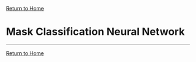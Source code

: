 [Return to Home](https://04mscott.github.io/)

# Mask Classification Neural Network

---
[Return to Home](https://04mscott.github.io/)
